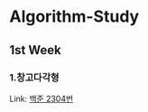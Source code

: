 # Algorithm-Study
## 1st Week
### 1.창고다각형
Link: [백준 2304번][2304link]

[2304link]: https://www.acmicpc.net/problem/2304 "Go google"
